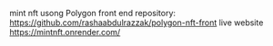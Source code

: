 mint nft usong Polygon 
front end repository: https://github.com/rashaabdulrazzak/polygon-nft-front
live website https://mintnft.onrender.com/
